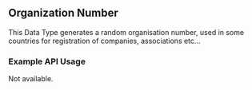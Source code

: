 ## Organization Number

This Data Type generates a random organisation number, used in some countries for registration of companies, associations etc...

### Example API Usage

Not available.
